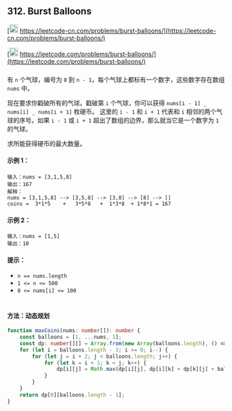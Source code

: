 ## 312. Burst Balloons

[<img src="https://static.leetcode-cn.com/cn-mono-assets/production/assets/logo-dark-cn.c42314a8.svg" height="20" /> https://leetcode-cn.com/problems/burst-balloons/](https://leetcode-cn.com/problems/burst-balloons/)

[<img src="https://assets.leetcode.com/static_assets/public/webpack_bundles/images/logo-dark.e99485d9b.svg" height="20"/> https://leetcode.com/problems/burst-balloons/](https://leetcode.com/problems/burst-balloons/)

###

有 `n` 个气球，编号为 `0` 到 `n - 1`，每个气球上都标有一个数字，这些数字存在数组 `nums` 中。

现在要求你戳破所有的气球。戳破第 `i` 个气球，你可以获得 `nums[i - 1] _ nums[i] _ nums[i + 1]` 枚硬币。 这里的 `i - 1` 和 `i + 1` 代表和 `i` 相邻的两个气球的序号。如果 `i - 1` 或 `i + 1` 超出了数组的边界，那么就当它是一个数字为 `1` 的气球。

求所能获得硬币的最大数量。

#### 示例 1：

```
输入：nums = [3,1,5,8]
输出：167
解释：
nums = [3,1,5,8] --> [3,5,8] --> [3,8] --> [8] --> []
coins =  3*1*5    +   3*5*8   +  1*3*8  + 1*8*1 = 167
```

#### 示例 2：

```
输入：nums = [1,5]
输出：10
```

#### 提示：

-   `n == nums.length`
-   `1 <= n <= 500`
-   `0 <= nums[i] <= 100`

#

#### 方法：动态规划

```ts
function maxCoins(nums: number[]): number {
    const balloons = [1, ...nums, 1];
    const dp: number[][] = Array.from(new Array(balloons.length), () => new Array(balloons.length).fill(0));
    for (let i = balloons.length - 3; i >= 0; i--) {
        for (let j = i + 2; j < balloons.length; j++) {
            for (let k = i + 1; k < j; k++) {
                dp[i][j] = Math.max(dp[i][j], dp[i][k] + dp[k][j] + balloons[i] * balloons[k] * balloons[j]);
            }
        }
    }
    return dp[0][balloons.length - 1];
}
```
